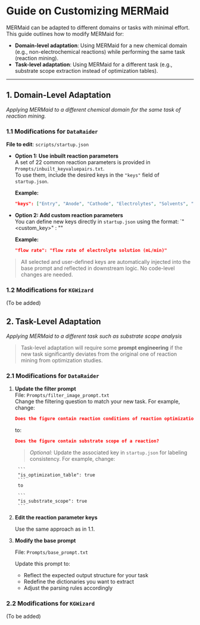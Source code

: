 # Guide on Customizing MERMaid

MERMaid can be adapted to different domains or tasks with minimal effort. 
This guide outlines how to modify MERMaid for:

- **Domain-level adaptation**: Using MERMaid for a new chemical domain (e.g., non-electrochemical reactions) while performing the same task (reaction mining).
- **Task-level adaptation**: Using MERMaid for a different task (e.g., substrate scope extraction instead of optimization tables).

---

## 1. Domain-Level Adaptation  
*Applying MERMaid to a different chemical domain for the same task of reaction mining.*

### 1.1 Modifications for `DataRaider`

**File to edit**: `scripts/startup.json`

- **Option 1: Use inbuilt reaction parameters**  
  A set of 22 common reaction parameters is provided in `Prompts/inbuilt_keyvaluepairs.txt`.  
  To use them, include the desired keys in the `"keys"` field of `startup.json`.

  **Example:**
  ```json
  "keys": ["Entry", "Anode", "Cathode", "Electrolytes", "Solvents", "Duration"]

- **Option 2: Add custom reaction parameters**  
  You can define new keys directly in `startup.json` using the format: 
  `"<custom_key>" : "<brief description>"
  
  **Example:**
  ```json
  "flow rate": "flow rate of electrolyte solution (mL/min)"

> All selected and user-defined keys are automatically injected into the base prompt and reflected in downstream logic. No code-level changes are needed.

### 1.2 Modifications for `KGWizard`
(To be added)

## 2. Task-Level Adaptation 
*Applying MERMaid to a different task such as substrate scope analysis*
> Task-level adaptation will require some **prompt engineering** if the new task significantly deviates from the original one of reaction mining from optimization studies.

### 2.1 Modifications for `DataRaider`
1. **Update the filter prompt**  
   File: `Prompts/filter_image_prompt.txt`  
   Change the filtering question to match your new task. For example, change: 
   ```json
   Does the figure contain reaction conditions of reaction optimization runs?
   ```
   to: 
   
   ```json
   Does the figure contain substrate scope of a reaction?
   ```

    > *Optional:* Update the associated key in `startup.json` for labeling consistency. For example, change:

        ```
        "is_optimization_table": true
        ```
        to 

        ```
        "is_substrate_scope": true
        ```

2. **Edit the reaction parameter keys**
    
    Use the same approach as in 1.1. 

3. **Modify the base prompt**
    
    File: `Prompts/base_prompt.txt`

    Update this prompt to:
    - Reflect the expected output structure for your task
    - Redefine the dictionaries you want to extract
    - Adjust the parsing rules accordingly

### 2.2 Modifications for `KGWizard`
(To be added)